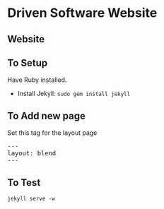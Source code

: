 Driven Software Website
=======================

Website
--------

To Setup
--------
Have Ruby installed.

* Install Jekyll: `sudo gem install jekyll`

To Add new page
---------------

Set this tag for the layout page
<pre>
---
layout: blend
---
</pre>

To Test
-------

  `jekyll serve -w`

